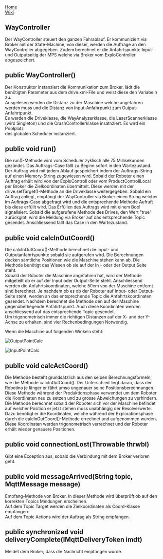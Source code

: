[Home](home)  
[Wiki](WikiSolidus)  

## WayController  
Der WayController steuert den ganzen Fahrablauf. Er kommuniziert via Broker mit der State-Machine, von dieser, werden die Aufträge an den WayController abgegeben. Zudem berechnet er die Anfahrtspunkte Input- und Outputseitig der MPS welche via Broker vom ExploController abgespeichert.
  
## public WayController()  
Der Konstruktor instanziert die Kommunikation zum Broker, lädt die benötigten Parameter aus dem drive.xml-File und weist diese den Variabeln zu.  
Ausgelesen werden die Distanz zu der Maschine welche angefahren werden muss und die Distanz von Input-Anfahrpunkt zum Output-Anfahrtpunkt.  
Es werden die Driveklasse, die WayAnalyzerklasse, die LaserScannerklasse (wird Singleton) und die CrashControllerklasse insatnziert. Es wird ein Poolplatz  
des globalen Scheduler instanziert.
   
## public void run()  
Die run()-Methode wird vom Scheduler zyklisch alle 75 Millisekunden gezündet. Das Auftrags-Case fällt zu Beginn sofort in den Wartezustand. Der Auftrag wird mit  jedem Ablauf gespeichert indem der Auftrags-String auf einen Memory-String zugewiesen wird. Sobald der Roboter einen Auftrag erhält wird von der ExploControll  oder vom ProductControllLocal per Broker die Zielkoordinaten  übermittelt. Diese werden mit der drive.setTarget()-Methode an die Driveklasse weitergegeben.  Sobald ein Auftrag anliegt, empfängt der WayController via Broker einen String welcher im Auftrags-Case abgefragt wird und die entsprechende Methode Aufruft bis  diese erfüllt wird. Das Erfüllen des Auftrags wird mit einem Bool signalisiert. Sobald die aufgerufene Methode des Drives, den Wert "true" zurückgibt, wird die   Meldung via Broker auf das entsprechende Topic gesendet. Anschliessend fällt das Case in den Wartezustand.  
  
## public void calcInOutCoord()  
Die calcInOutCoord()-Methode berechnet die Input- und Outputanfahrtspunkte sobald sie aufgerufen wird. Die Berechnungen decken sämtliche Positionen wie die Maschine stehen kann ab. Die Methode benötigt das Wissen ob sie auf der In - oder der Output Seite steht.  
Sobald der Roboter die Maschine angefahren hat, wird der Methode mitgeteilt ob er auf der Input oder Output-Seite steht. Anschliessend werden die  Anfahrtskoordinaten, welche 50cm von der Maschine entfernt sind berechnet. Je nachdem ob es ob der Roboter auf Input- oder Output-Seite steht, werden an das entsprechende Topic die Anfahrtskoordinaten gesendet. Nachdem berechnet die Methode den auf der Maschine gegenüberliegende Anfahrtspunkt. Auch diese Koordinaten werden anschliessend auf das entsprechende Topic gesendet.  
Um trigonometrisch immer die richtigen Distanzen auf der X- und der Y-Achse zu erhalten, sind vier Rechenbedingungen Notwendig.  
  
Wenn die Maschine auf folgenden Winkeln steht:
  
![OutputPointCalc](https://gitlab.com/solidus/hefei/uploads/0a061bb62d836877e8d4117ab6c5a80b/OutputPointCalc.jpg)
  
![InputPointCalc](https://gitlab.com/solidus/hefei/uploads/4a6609e74a94a574c66c3de88134a24c/InputPointCalc.jpg)
  
  
## public void calcActCoord()  
  
Die Methode besteht grundsätzlich aus den selben Berechnungsformeln, wie die Methode calcInOutCoord(). Der Unterschied liegt daran, dass der Robotino je länger er fährt umso ungenauer seine Positionsberechnungen. Diese Methode während der Produktionsphase verwendet um dem Roboter die Koordinaten neu zu setzen und zu grosse Abweichungen zu verhindern.  
Die Methode berechnet sobald der Roboter sich vor der Maschine befindet auf welcher Position er jetzt stehen muss unabhängig der Resolverwerte. Dazu benötigt er die Koordinaten, welche während der Explorationsphase durch die calcInOutCoord()-Methode errechnet und aufgenommen wurden. Diese Koordinaten werden trigonometrisch verrechnet und der Roboter erhält wieder genauere Positionen.
  
## public void connectionLost(Throwable thrwbl)  
Gibt eine Exception aus, sobald die Verbindung mit dem Broker verloren geht.  
  
## public void messageArrived(String topic, MqttMessage message)  
Empfang-Methode von Broker. In dieser Methode wird überprüft ob auf den korrekten Topics  Meldungen erscheinen.  
Auf dem Topic Target werden die Zielkoordinaten als Coord-Klasse empfangen.  
Auf dem Topic Actions wird der Auftrag als String empfangen.  
  
## public synchronized void deliveryComplete(IMqttDeliveryToken imdt)  
Meldet dem Broker, dass die Nachricht empfangen wurde.


